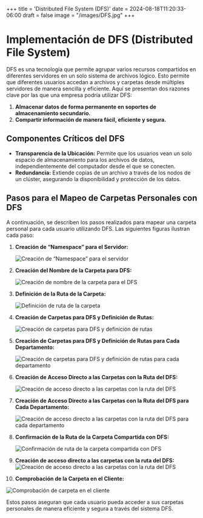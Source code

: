 +++
title = 'Distributed File System (DFS)'
date = 2024-08-18T11:20:33-06:00
draft = false
image = "/images/DFS.jpg"
+++
# Implementación de DFS (Distributed File System)

DFS es una tecnología que permite agrupar varios recursos compartidos en diferentes servidores en un solo sistema de archivos lógico. Esto permite que diferentes usuarios accedan a archivos y carpetas desde múltiples servidores de manera sencilla y eficiente. Aquí se presentan dos razones clave por las que una empresa podría utilizar DFS:

1. **Almacenar datos de forma permanente en soportes de almacenamiento secundario.**
2. **Compartir información de manera fácil, eficiente y segura.**

## Componentes Críticos del DFS

- **Transparencia de la Ubicación:** Permite que los usuarios vean un solo espacio de almacenamiento para los archivos de datos, independientemente del computador desde el que se conecten.
- **Redundancia:** Extiende copias de un archivo a través de los nodos de un clúster, asegurando la disponibilidad y protección de los datos.

## Pasos para el Mapeo de Carpetas Personales con DFS

A continuación, se describen los pasos realizados para mapear una carpeta personal para cada usuario utilizando DFS. Las siguientes figuras ilustran cada paso:

1. **Creación de “Namespace” para el Servidor:**

   ![Creación de “Namespace” para el servidor](/images/NS.png)

2. **Creación del Nombre de la Carpeta para DFS:**

   ![Creación de nombre de la carpeta para el DFS](/images/DFS2.png)

3. **Definición de la Ruta de la Carpeta:**

   ![Definición de ruta de la carpeta](/images/F_path.png)

4. **Creación de Carpetas para DFS y Definición de Rutas:**

   ![Creación de carpetas para DFS y definición de rutas](/images/F_create.png)

5. **Creación de Carpetas para DFS y Definición de Rutas para Cada Departamento:**

   ![Creación de carpetas para DFS y definición de rutas para cada departamento](/images/F_DEP.png)

6. **Creación de Acceso Directo a las Carpetas con la Ruta del DFS:**

   ![Creación de acceso directo a las carpetas con la ruta del DFS](/images/Shortcut.png)

7. **Creación de Acceso Directo a las Carpetas con la Ruta del DFS para Cada Departamento:**

   ![Creación de acceso directo a las carpetas con la ruta del DFS para cada departamento](/images/Shortcut2.png)

8. **Confirmación de la Ruta de la Carpeta Compartida con DFS:**

   ![Confirmación de ruta de la carpeta compartida con DFS](/images/SF_Confirm.png)

9. **Creación de acceso directo a las carpetas con la ruta del DFS:**
   ![Creación de acceso directo a las carpetas con la ruta del DFS](/images/Direct_Access.png)

10. **Comprobación de la Carpeta en el Cliente:**

   ![Comprobación de carpeta en el cliente](/images/SF_Access.png)

Estos pasos aseguran que cada usuario pueda acceder a sus carpetas personales de manera eficiente y segura a través del sistema DFS. 
